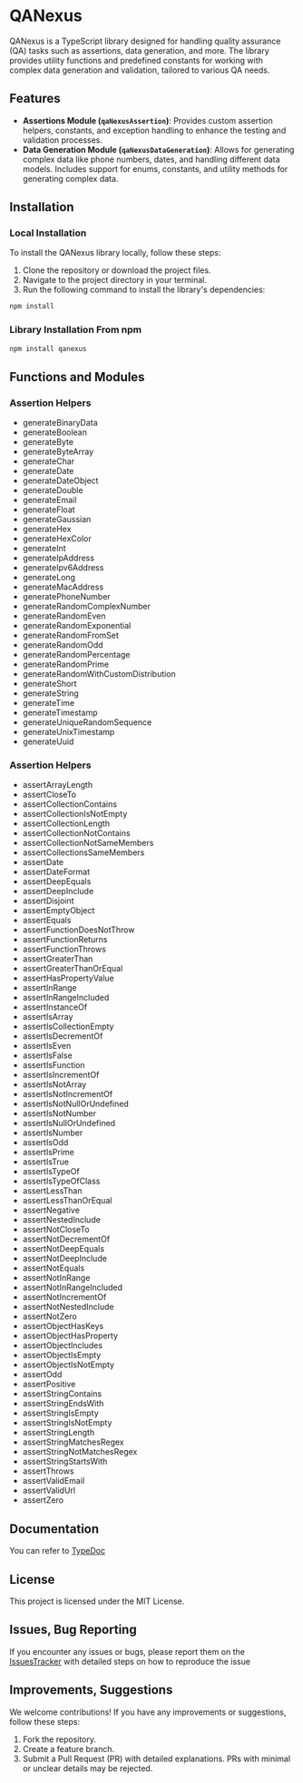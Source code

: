 # QANexus

QANexus is a TypeScript library designed for handling quality assurance (QA) tasks such as assertions, data generation, and more. The library provides utility functions and predefined constants for working with complex data generation and validation, tailored to various QA needs.

## Features

- **Assertions Module (`qaNexusAssertion`)**: Provides custom assertion helpers, constants, and exception handling to enhance the testing and validation processes.
- **Data Generation Module (`qaNexusDataGeneration`)**: Allows for generating complex data like phone numbers, dates, and handling different data models. Includes support for enums, constants, and utility methods for generating complex data.

## Installation

### Local Installation

To install the QANexus library locally, follow these steps:

1. Clone the repository or download the project files.
2. Navigate to the project directory in your terminal.
3. Run the following command to install the library's dependencies:

```bash
npm install
```

### Library Installation From npm

```bash
npm install qanexus
```

## Functions and Modules

### Assertion Helpers

- generateBinaryData
- generateBoolean
- generateByte
- generateByteArray
- generateChar
- generateDate
- generateDateObject
- generateDouble
- generateEmail
- generateFloat
- generateGaussian
- generateHex
- generateHexColor
- generateInt
- generateIpAddress
- generateIpv6Address
- generateLong
- generateMacAddress
- generatePhoneNumber
- generateRandomComplexNumber
- generateRandomEven
- generateRandomExponential
- generateRandomFromSet
- generateRandomOdd
- generateRandomPercentage
- generateRandomPrime
- generateRandomWithCustomDistribution
- generateShort
- generateString
- generateTime
- generateTimestamp
- generateUniqueRandomSequence
- generateUnixTimestamp
- generateUuid

### Assertion Helpers

- assertArrayLength
- assertCloseTo
- assertCollectionContains
- assertCollectionIsNotEmpty
- assertCollectionLength
- assertCollectionNotContains
- assertCollectionNotSameMembers
- assertCollectionsSameMembers
- assertDate
- assertDateFormat
- assertDeepEquals
- assertDeepInclude
- assertDisjoint
- assertEmptyObject
- assertEquals
- assertFunctionDoesNotThrow
- assertFunctionReturns
- assertFunctionThrows
- assertGreaterThan
- assertGreaterThanOrEqual
- assertHasPropertyValue
- assertInRange
- assertInRangeIncluded
- assertInstanceOf
- assertIsArray
- assertIsCollectionEmpty
- assertIsDecrementOf
- assertIsEven
- assertIsFalse
- assertIsFunction
- assertIsIncrementOf
- assertIsNotArray
- assertIsNotIncrementOf
- assertIsNotNullOrUndefined
- assertIsNotNumber
- assertIsNullOrUndefined
- assertIsNumber
- assertIsOdd
- assertIsPrime
- assertIsTrue
- assertIsTypeOf
- assertIsTypeOfClass
- assertLessThan
- assertLessThanOrEqual
- assertNegative
- assertNestedInclude
- assertNotCloseTo
- assertNotDecrementOf
- assertNotDeepEquals
- assertNotDeepInclude
- assertNotEquals
- assertNotInRange
- assertNotInRangeIncluded
- assertNotIncrementOf
- assertNotNestedInclude
- assertNotZero
- assertObjectHasKeys
- assertObjectHasProperty
- assertObjectIncludes
- assertObjectIsEmpty
- assertObjectIsNotEmpty
- assertOdd
- assertPositive
- assertStringContains
- assertStringEndsWith
- assertStringIsEmpty
- assertStringIsNotEmpty
- assertStringLength
- assertStringMatchesRegex
- assertStringNotMatchesRegex
- assertStringStartsWith
- assertThrows
- assertValidEmail
- assertValidUrl
- assertZero

## Documentation

You can refer to [TypeDoc](https://github.com/Elie-A/QANexusTS/tree/master/docs)

## License

This project is licensed under the MIT License.

## Issues, Bug Reporting

If you encounter any issues or bugs, please report them on the [IssuesTracker](https://github.com/Elie-A/QANexusTS/issues) with detailed steps on how to reproduce the issue

## Improvements, Suggestions

We welcome contributions! If you have any improvements or suggestions, follow these steps:

1. Fork the repository.
2. Create a feature branch.
3. Submit a Pull Request (PR) with detailed explanations. PRs with minimal or unclear details may be rejected.
